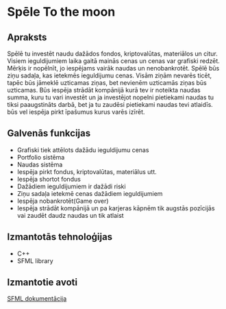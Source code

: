 # Spēle To the moon

## Apraksts
Spēlē tu investēt naudu dažādos fondos, kriptovalūtas, materiālos un citur. Visiem ieguldijumiem laika gaitā mainās cenas un cenas var grafiski redzēt. Mērķis ir nopēlnīt, jo iespējams
vairāk naudas un nenobankrotēt. Spēlē būs ziņu sadaļa, kas ietekmēs ieguldijumu cenas. Visām ziņām nevarēs ticēt, tapēc būs jāmeklē uzticamas ziņas, bet nevienēm uzticamās ziņas būs uzticamas.
Būs iespēja strādāt kompānijā kurā tev ir noteikta naudas summa, kuru tu vari investēt un ja investējot nopelni pietiekami naudas tu tiksi paaugstināts darbā, bet ja tu zaudēsi pietiekami naudas tevi atlaidīs.
būs vel iespēja pirkt īpašumus kurus varēs izīrēt.

## Galvenās funkcijas
 - Grafiski tiek attēlots dažādu ieguldijumu cenas
 - Portfolio sistēma
 - Naudas sistēma
 - Iespēja pirkt fondus, kriptovalūtas, materiālus utt.
 - Iespēja shortot fondus
 - Dažādiem ieguldijumiem ir dažādi riski
 - Ziņu sadaļa ietekmē cenas dažādiem ieguldijumiem
 - Iespēja nobankrotēt(Game over)
 - Iespēja strādāt kompānijā un pa karjeras kāpnēm tik augstās pozīcijās vai zaudēt daudz naudas un tik atlaist

## Izmantotās tehnoloģijas
 - C++
 - SFML library

## Izmantotie avoti
[SFML dokumentācija](https://www.sfml-dev.org/style.php)